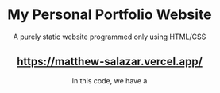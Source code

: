 <!DOCTYPE html>
<html>
<head>
<style>
  /* Center-align the text and elements */
  body {
    text-align: center;
  }
  h1, h2, p {
    text-align: center;
  }
</style>
</head>
<body>

<h1>My Personal Portfolio Website</h1>

<p>A purely static website programmed only using HTML/CSS</p>

<h2><a href="https://matthew-salazar.vercel.app/">https://matthew-salazar.vercel.app/</a></h2>

</body>
</html>
In this code, we have a <style> block in the <head> section where we define CSS rules to center-align the text and elements within the body. This will center-align the <h1>, <h2>, and <p> elements as you requested.





